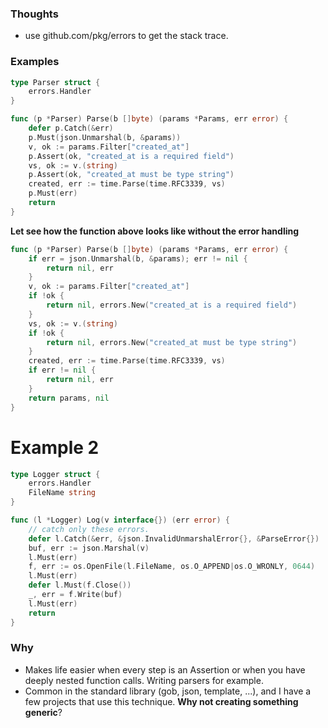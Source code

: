 ### Thoughts
- use github.com/pkg/errors to get the stack trace.

### Examples

```go
type Parser struct {
    errors.Handler
}

func (p *Parser) Parse(b []byte) (params *Params, err error) {
	defer p.Catch(&err)
	p.Must(json.Unmarshal(b, &params))
	v, ok := params.Filter["created_at"]
	p.Assert(ok, "created_at is a required field")
	vs, ok := v.(string)
	p.Assert(ok, "created_at must be type string")
	created, err := time.Parse(time.RFC3339, vs)
	p.Must(err)
	return
}
```
__Let see how the function above looks like without the error handling__
```go
func (p *Parser) Parse(b []byte) (params *Params, err error) {
    if err = json.Unmarshal(b, &params); err != nil {
    	return nil, err
    }
    v, ok := params.Filter["created_at"]
    if !ok {
        return nil, errors.New("created_at is a required field")
    }
    vs, ok := v.(string)
    if !ok {
        return nil, errors.New("created_at must be type string")
    }
    created, err := time.Parse(time.RFC3339, vs)
    if err != nil {
        return nil, err
    }
    return params, nil
}
```

# Example 2
```go
type Logger struct {
	errors.Handler
	FileName string
}

func (l *Logger) Log(v interface{}) (err error) {
	// catch only these errors.
	defer l.Catch(&err, &json.InvalidUnmarshalError{}, &ParseError{})
	buf, err := json.Marshal(v)
	l.Must(err)
	f, err := os.OpenFile(l.FileName, os.O_APPEND|os.O_WRONLY, 0644)
	l.Must(err)
	defer l.Must(f.Close())
	_, err = f.Write(buf)
	l.Must(err)
	return
}
```

### Why
- Makes life easier when every step is an Assertion or when you have deeply nested function calls.
  Writing parsers for example.
- Common in the standard library (gob, json, template, ...), and I have a few projects that use this technique.
  __Why not creating something generic__?
